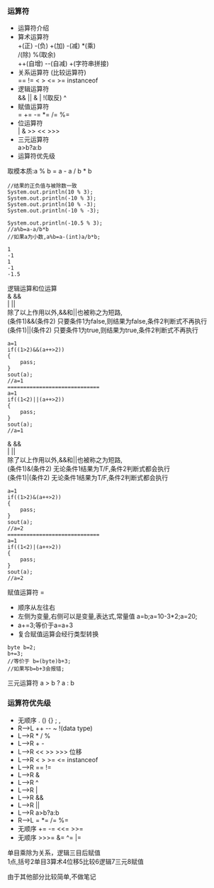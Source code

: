 ### 运算符
- 运算符介绍
- 算术运算符<br>
+(正) -(负) +(加) -(减) *(乘)<br>
/(除) %(取余)<br>
++(自增) --(自减) +(字符串拼接)<br>
- 关系运算符 (比较运算符)<br>
== != < > <= >= instanceof<br>
- 逻辑运算符<br>
&& || & | !(取反) ^<br>
- 赋值运算符<br>
= += -= *= /= %=<br>
- 位运算符<br>
| & >> << >>><br>
- 三元运算符<br>
a>b?a:b<br>
- 运算符优先级

取模本质:a % b = a - a / b * b
``` 
//结果的正负值与被除数一致
System.out.println(10 % 3);
System.out.println(-10 % 3);
System.out.println(10 % -3);
System.out.println(-10 % -3);

System.out.println(-10.5 % 3);
//a%b=a-a/b*b
//如果a为小数,a%b=a-(int)a/b*b;

1
-1
1
-1
-1.5
```
逻辑运算和位运算<br>
& &&<br>
| ||<br>
除了以上作用以外,&&和||也被称之为短路,<br>
(条件1)&&(条件2) 只要条件1为false,则结果为false,条件2判断式不再执行<br>
(条件1)||(条件2) 只要条件1为true,则结果为true,条件2判断式不再执行<br>
``` 
a=1
if((1>2)&&(a++>2))
{
    pass;
}
sout(a);
//a=1
=============================
a=1
if((1<2)||(a++>2))
{   
    pass;
}
sout(a);
//a=1

```
& &&<br>
| ||<br>
除了以上作用以外,&&和||也被称之为短路,<br>
(条件1)&(条件2) 无论条件1结果为T/F,条件2判断式都会执行<br>
(条件1)|(条件2) 无论条件1结果为T/F,条件2判断式都会执行<br>
``` 
a=1
if((1>2)&(a++>2))
{
    pass;
}
sout(a);
//a=2
=============================
a=1
if((1<2)|(a++>2))
{   
    pass;
}
sout(a);
//a=2
```

赋值运算符 = 
- 顺序从左往右
- 左侧为变量,右侧可以是变量,表达式,常量值 a=b;a=10-3*2;a=20;
- a+=3;等价于a=a+3
- 复合赋值运算会经行类型转换
```
byte b=2;
b+=3;
//等价于 b=(byte)b+3;
//如果写b=b+3会报错;
```

三元运算符
a > b ? a : b

### 运算符优先级
- 无顺序 . () {} ; ,
- R-->L ++ -- ~ !(data type)
- L-->R * / %
- L-->R + -
- L-->R << >> >>> 位移
- L-->R < > >= <= instanceof
- L-->R == !=
- L-->R &
- L-->R ^
- L-->R |
- L-->R &&
- L-->R ||
- L-->R a>b?a:b
- R-->L = *= /= %=
- 无顺序 += -= <<= >>=
- 无顺序 >>>= &= ^= |= 

单目乘除为关系，逻辑三目后赋值<br>
1点,括号2单目3算术4位移5比较6逻辑7三元8赋值

由于其他部分比较简单,不做笔记



